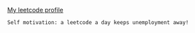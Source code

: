 [My leetcode profile](https://leetcode.com/espressowizard/)

```bash
Self motivation: a leetcode a day keeps unemployment away!
```

